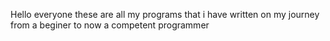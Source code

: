 Hello everyone these are all my programs that i have written on my journey from a beginer to now a competent programmer
